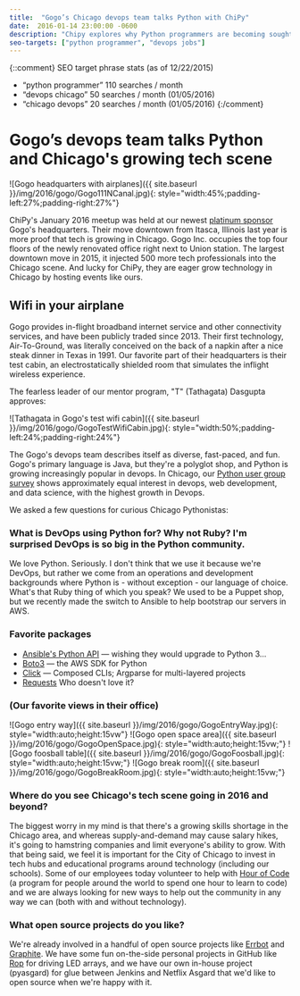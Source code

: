 ```yaml
---
title:  "Gogo’s Chicago devops team talks Python with ChiPy"
date:  2016-01-14 23:00:00 -0600
description: "Chipy explores why Python programmers are becoming sought after for roles in devops in Chicago with Gogo’s Chicago devops team."
seo-targets: ["python programmer", "devops jobs"]
---
```


{::comment}
SEO target phrase stats (as of 12/22/2015)
* “python programmer” 110 searches / month
* “devops chicago” 50 searches / month (01/05/2016)
* “chicago devops” 20 searches / month (01/05/2016)
{:/comment}


# Gogo’s devops team talks Python and Chicago's growing tech scene

![Gogo headquarters with airplanes]({{ site.baseurl }}/img/2016/gogo/Gogo111NCanal.jpg){: style="width:45%;padding-left:27%;padding-right:27%"}

ChiPy's January 2016 meetup was held at our newest [platinum
sponsor]() Gogo's headquarters. Their move downtown from Itasca, Illinois last
year is more proof that tech is growing in Chicago.
Gogo Inc. occupies the
top four floors of the newly renovated office right next to Union station.
The largest downtown move in 2015, it injected 500 more tech professionals
into the Chicago scene. And lucky for ChiPy, they are eager grow technology
in Chicago by hosting events like ours.


## Wifi in your airplane

Gogo provides in-flight broadband internet service and other
connectivity services, and have been publicly traded since 2013.
Their first technology, Air-To-Ground, was literally conceived on the
back of a napkin after a nice steak dinner in Texas in 1991.
Our favorite part of their headquarters is their test cabin, an
electrostatically shielded room that simulates the inflight wireless
experience.

The fearless leader of our mentor program, "T" (Tathagata) Dasgupta
approves:

![Tathagata in Gogo's test wifi cabin]({{ site.baseurl }}/img/2016/gogo/GogoTestWifiCabin.jpg){: style="width:50%;padding-left:24%;padding-right:24%"}


The Gogo's devops team describes itself as diverse, fast-paced, and fun.
Gogo's primary language is Java, but they're a polyglot shop, and
Python is growing increasingly popular in devops. In Chicago,
our [Python user group survey][survey-Q42015]
shows approximately equal interest in devops, web development,
and data science, with the highest growth in Devops.

We asked a few questions for curious Chicago Pythonistas:


### What is DevOps using Python for? Why not Ruby? I'm surprised DevOps is so big in the Python community.

We love Python. Seriously. I don't think that we use it because we're DevOps, but rather we come from an operations and development backgrounds where Python is - without exception - our language of choice. What's that Ruby thing of which you speak? We used to be a Puppet shop, but we recently made the switch to Ansible to help bootstrap our servers in AWS.


### Favorite packages

* [Ansible's Python API](http://docs.ansible.com/ansible/developing_api.html) — wishing they would upgrade to Python 3...
* [Boto3](https://boto3.readthedocs.org/en/latest/) — the AWS SDK for Python
* [Click](http://click.pocoo.org/5/) — Composed CLIs; Argparse for multi-layered projects
* [Requests](http://docs.python-requests.org/en/latest/) Who doesn't love it?


### (Our favorite views in their office)

![Gogo entry way]({{ site.baseurl }}/img/2016/gogo/GogoEntryWay.jpg){: style="width:auto;height:15vw"}
![Gogo open space area]({{ site.baseurl }}/img/2016/gogo/GogoOpenSpace.jpg){: style="width:auto;height:15vw;"}
![Gogo foosball table]({{ site.baseurl }}/img/2016/gogo/GogoFoosball.jpg){: style="width:auto;height:15vw;"}
![Gogo break room]({{ site.baseurl }}/img/2016/gogo/GogoBreakRoom.jpg){: style="width:auto;height:15vw;"}


### Where do you see Chicago's tech scene going in 2016 and beyond?

The biggest worry in my mind is that there's a growing skills shortage in the Chicago area, and whereas supply-and-demand may cause salary hikes, it's going to hamstring companies and limit everyone's ability to grow. With that being said, we feel it is important for the City of Chicago to invest in tech hubs and educational programs around technology (including our schools). Some of our employees today volunteer to help with [Hour of Code](http://www.code.org) (a program for people around the world to spend one hour to learn to code) and we are always looking for new ways to help out the community in any way we can (both with and without technology).


### What open source projects do you like?

We're already involved in a handful of open source projects like [Errbot](http://errbot.io/) and [Graphite](https://github.com/graphite-project/). We have some fun on-the-side personal projects in GitHub like [Rop](https://github.com/ak15199/rop) for driving LED arrays, and we have our own in-house project (pyasgard) for glue between Jenkins and Netflix Asgard that we'd like to open source when we're happy with it.




[survey-Q42015]: http://tanyaschlusser.github.io/tmp/python-shops/2016/02/survey
[python_java]: https://dzone.com/articles/learn-python-overtakes-learn-java
